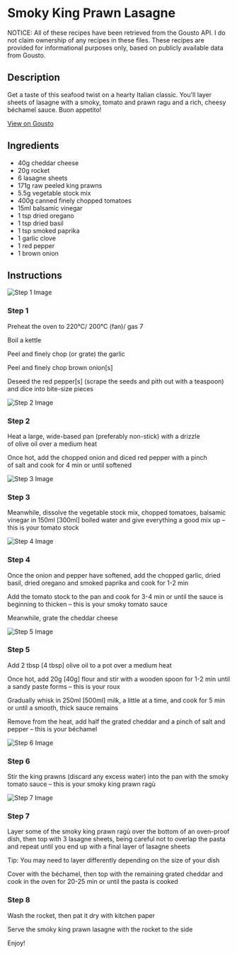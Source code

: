 # Smoky King Prawn Lasagne

NOTICE: All of these recipes have been retrieved from the Gousto API. I do not claim ownership of any recipes in these files. These recipes are provided for informational purposes only, based on publicly available data from Gousto.

## Description

Get a taste of this seafood twist on a hearty Italian classic. You'll layer sheets of lasagne with a smoky, tomato and prawn ragu and a rich, cheesy béchamel sauce. Buon appetito! 

[View on Gousto](https://www.gousto.co.uk/recipes/cookbook/smoky-king-prawn-lasagne)

## Ingredients

- 40g cheddar cheese
- 20g rocket
- 6 lasagne sheets
- 171g raw peeled king prawns
- 5.5g vegetable stock mix
- 400g canned finely chopped tomatoes
- 15ml balsamic vinegar
- 1 tsp dried oregano
- 1 tsp dried basil
- 1 tsp smoked paprika
- 1 garlic clove
- 1 red pepper
- 1 brown onion

## Instructions

![Step 1 Image](https://production-media.gousto.co.uk/cms/recipe-step-image/step-1-1636448784991-x200.jpg)

### Step 1

Preheat the oven to 220°C/ 200°C (fan)/ gas 7

Boil a kettle

Peel and finely chop (or grate) the garlic

Peel and finely chop brown onion<span class="text-danger">[s]</span>

Deseed the red pepper<span class="text-danger">[s]</span> (scrape the seeds and pith out with a teaspoon) and dice into bite-size pieces

![Step 2 Image](https://production-media.gousto.co.uk/cms/recipe-step-image/step-2-1636448802034-x200.jpg)

### Step 2

Heat a large, wide-based pan (preferably non-stick) with a drizzle of olive oil over a medium heat

Once hot, add the chopped onion and diced red pepper with a pinch of salt and cook for 4 min or until softened

![Step 3 Image](https://production-media.gousto.co.uk/cms/recipe-step-image/step-3-1636448823166-x200.jpg)

### Step 3

Meanwhile, dissolve the vegetable stock mix, chopped tomatoes, balsamic vinegar in 150ml <span class="text-danger">[300ml]</span> boiled water and give everything a good mix up – this is your tomato stock

![Step 4 Image](https://production-media.gousto.co.uk/cms/recipe-step-image/step-4-1636448839587-x200.jpg)

### Step 4

Once the onion and pepper have softened, add the chopped garlic, dried basil, dried oregano and smoked paprika and cook for 1-2 min

Add the tomato stock to the pan and cook for 3-4 min or until the sauce is beginning to thicken – this is your smoky tomato sauce

Meanwhile, grate the cheddar cheese

![Step 5 Image](https://production-media.gousto.co.uk/cms/recipe-step-image/step-5-1636448853307-x200.jpg)

### Step 5

Add 2 tbsp <span class="text-danger">[4 tbsp]</span> olive oil<span class="text-danger"> </span>to a pot over a medium heat

Once hot, add 20g <span class="text-danger">[40g] </span>flour and stir with a wooden spoon for 1-2 min until a sandy paste forms – this is your roux

Gradually whisk in 250ml <span class="text-danger">[500ml]</span> milk, a little at a time, and cook for 5 min or until a smooth, thick sauce remains

Remove from the heat, add half the grated cheddar and a pinch of salt and pepper – this is your béchamel

![Step 6 Image](https://production-media.gousto.co.uk/cms/recipe-step-image/step-6-1636448865465-x200.jpg)

### Step 6

Stir the king prawns (discard any excess water) into the pan with the smoky tomato sauce – this is your smoky king prawn ragù

![Step 7 Image](https://production-media.gousto.co.uk/cms/recipe-step-image/step-7-1636448885467-x200.jpg)

### Step 7

Layer some of the smoky king prawn ragù over the bottom of an oven-proof dish, then top with 3 lasagne sheets, being careful not to overlap the pasta and repeat until you end up with a final layer of lasagne sheets

Tip: You may need to layer differently depending on the size of your dish

Cover with the béchamel, then top with the remaining grated cheddar and cook in the oven for 20-25 min or until the pasta is cooked

### Step 8

Wash the rocket, then pat it dry with kitchen paper

Serve the smoky king prawn lasagne with the rocket to the side

Enjoy!

